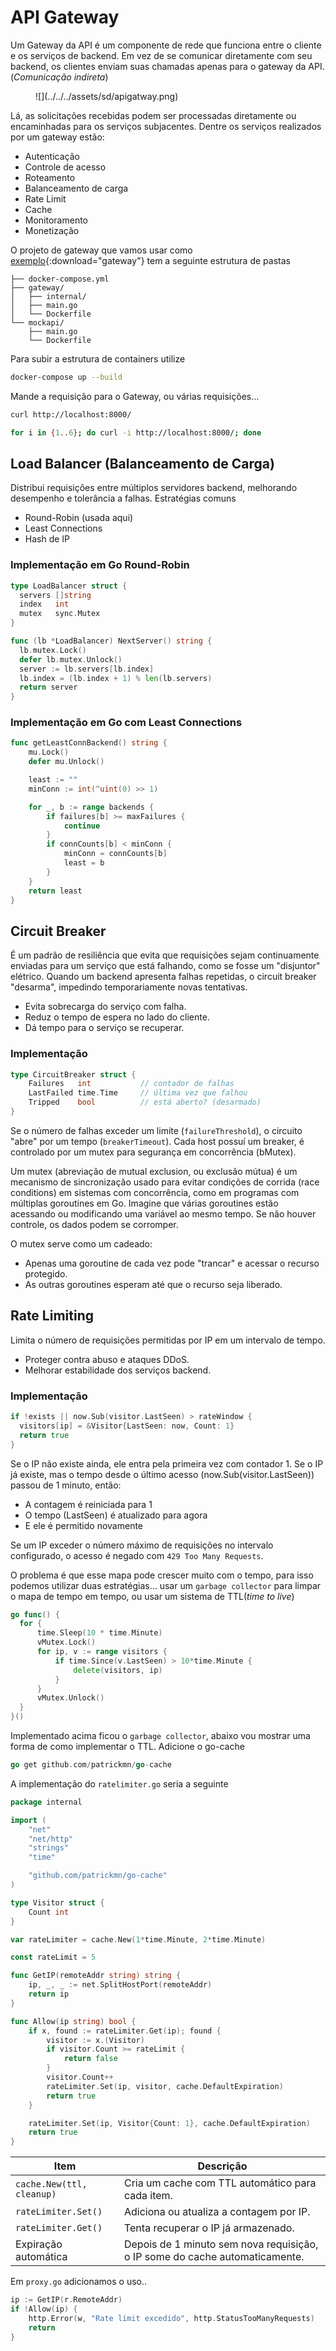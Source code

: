 # API Gateway

Um Gateway da API é um componente de rede que funciona entre o cliente e os serviços de backend.
Em vez de se comunicar diretamente com seu backend, os clientes enviam suas chamadas apenas para o gateway da API. (*Comunicação indireta*)

<figure markdown="span">
  ![](../../../assets/sd/apigatway.png)
</figure>

Lá, as solicitações recebidas podem ser processadas diretamente ou encaminhadas para os serviços subjacentes.
Dentre os serviços realizados por um gateway estão:

- Autenticação
- Controle de acesso
- Roteamento
- Balanceamento de carga
- Rate Limit
- Cache
- Monitoramento
- Monetização

O projeto de gateway que vamos usar como [exemplo](../../static/gateway.zip){:download="gateway"} tem a seguinte estrutura de pastas

```
├── docker-compose.yml
├── gateway/
│   ├── internal/
│   ├── main.go
│   └── Dockerfile
└── mockapi/
    ├── main.go
    └── Dockerfile
```

Para subir a estrutura de containers utilize

```bash
docker-compose up --build
```

Mande a requisição para o Gateway, ou várias requisições...

```bash
curl http://localhost:8000/

for i in {1..6}; do curl -i http://localhost:8000/; done
```

## Load Balancer (Balanceamento de Carga)

Distribui requisições entre múltiplos servidores backend, melhorando desempenho e tolerância a falhas.
Estratégias comuns
- Round-Robin (usada aqui)
- Least Connections
- Hash de IP

### Implementação em Go Round-Robin

```go
type LoadBalancer struct {
  servers []string
  index   int
  mutex   sync.Mutex
}

func (lb *LoadBalancer) NextServer() string {
  lb.mutex.Lock()
  defer lb.mutex.Unlock()
  server := lb.servers[lb.index]
  lb.index = (lb.index + 1) % len(lb.servers)
  return server
}
```


### Implementação em Go com Least Connections
```go
func getLeastConnBackend() string {
	mu.Lock()
	defer mu.Unlock()

	least := ""
	minConn := int(^uint(0) >> 1)

	for _, b := range backends {
		if failures[b] >= maxFailures {
			continue
		}
		if connCounts[b] < minConn {
			minConn = connCounts[b]
			least = b
		}
	}
	return least
}
```

## Circuit Breaker

É um padrão de resiliência que evita que requisições sejam continuamente enviadas para um serviço que está falhando, como se fosse um "disjuntor" elétrico.
Quando um backend apresenta falhas repetidas, o circuit breaker "desarma", impedindo temporariamente novas tentativas.

- Evita sobrecarga do serviço com falha.
- Reduz o tempo de espera no lado do cliente.
- Dá tempo para o serviço se recuperar.

### Implementação

```go
type CircuitBreaker struct {
    Failures   int           // contador de falhas
    LastFailed time.Time     // última vez que falhou
    Tripped    bool          // está aberto? (desarmado)
}
```

Se o número de falhas exceder um limite (`failureThreshold`), o circuito "abre" por um tempo (`breakerTimeout`).
Cada host possuí um breaker, é controlado por um mutex para segurança em concorrência (bMutex).

Um mutex (abreviação de mutual exclusion, ou exclusão mútua) é um mecanismo de sincronização usado para evitar condições de corrida (race conditions) em sistemas com concorrência, como em programas com múltiplas goroutines em Go.
Imagine que várias goroutines estão acessando ou modificando uma variável ao mesmo tempo. Se não houver controle, os dados podem se corromper.

O mutex serve como um cadeado:
- Apenas uma goroutine de cada vez pode "trancar" e acessar o recurso protegido.
- As outras goroutines esperam até que o recurso seja liberado.


## Rate Limiting

Limita o número de requisições permitidas por IP em um intervalo de tempo.

- Proteger contra abuso e ataques DDoS.
- Melhorar estabilidade dos serviços backend.

### Implementação

```go
if !exists || now.Sub(visitor.LastSeen) > rateWindow {
  visitors[ip] = &Visitor{LastSeen: now, Count: 1}
  return true
}
```

Se o IP não existe ainda, ele entra pela primeira vez com contador 1.
Se o IP já existe, mas o tempo desde o último acesso (now.Sub(visitor.LastSeen)) passou de 1 minuto, então:
- A contagem é reiniciada para 1
- O tempo (LastSeen) é atualizado para agora
- E ele é permitido novamente

Se um IP exceder o número máximo de requisições no intervalo configurado, o acesso é negado com `429 Too Many Requests`.


O problema é que esse mapa pode crescer muito com o tempo, para isso podemos utilizar duas estratégias... usar um `garbage collector` para limpar o mapa de tempo em tempo, ou usar um sistema de TTL(*time to live*)

```go
go func() {
  for {
      time.Sleep(10 * time.Minute)
      vMutex.Lock()
      for ip, v := range visitors {
          if time.Since(v.LastSeen) > 10*time.Minute {
              delete(visitors, ip)
          }
      }
      vMutex.Unlock()
  }
}()
```

Implementado acima ficou o `garbage collector`, abaixo vou mostrar uma forma de como implementar o TTL. Adicione o go-cache

```go
go get github.com/patrickmn/go-cache
```

A implementação do `ratelimiter.go` seria a seguinte

```go
package internal

import (
	"net"
	"net/http"
	"strings"
	"time"

	"github.com/patrickmn/go-cache"
)

type Visitor struct {
	Count int
}

var rateLimiter = cache.New(1*time.Minute, 2*time.Minute)

const rateLimit = 5

func GetIP(remoteAddr string) string {
	ip, _, _ := net.SplitHostPort(remoteAddr)
	return ip
}

func Allow(ip string) bool {
	if x, found := rateLimiter.Get(ip); found {
		visitor := x.(Visitor)
		if visitor.Count >= rateLimit {
			return false
		}
		visitor.Count++
		rateLimiter.Set(ip, visitor, cache.DefaultExpiration)
		return true
	}

	rateLimiter.Set(ip, Visitor{Count: 1}, cache.DefaultExpiration)
	return true
}
```

| Item                      | Descrição                                                                   |
| ------------------------- | --------------------------------------------------------------------------- |
| `cache.New(ttl, cleanup)` | Cria um cache com TTL automático para cada item.                            |
| `rateLimiter.Set()`       | Adiciona ou atualiza a contagem por IP.                                     |
| `rateLimiter.Get()`       | Tenta recuperar o IP já armazenado.                                         |
| Expiração automática      | Depois de 1 minuto sem nova requisição, o IP some do cache automaticamente. |


Em `proxy.go` adicionamos o uso..

```go
ip := GetIP(r.RemoteAddr)
if !Allow(ip) {
	http.Error(w, "Rate limit excedido", http.StatusTooManyRequests)
	return
}
```